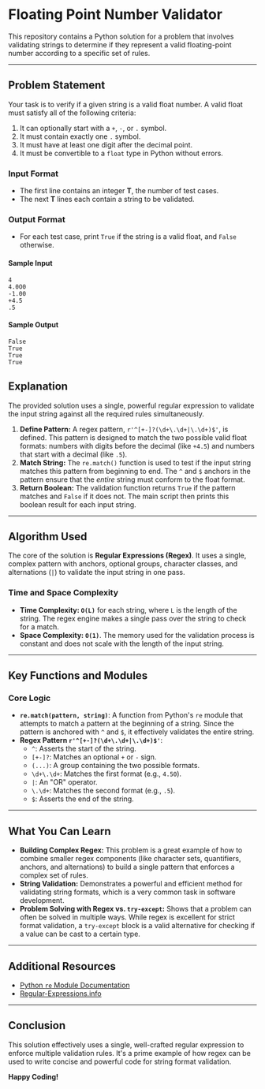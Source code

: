# Floating Point Number Validator

This repository contains a Python solution for a problem that involves validating strings to determine if they represent a valid floating-point number according to a specific set of rules.

---

## Problem Statement

Your task is to verify if a given string is a valid float number. A valid float must satisfy all of the following criteria:
1.  It can optionally start with a `+`, `-`, or `.` symbol.
2.  It must contain exactly one `.` symbol.
3.  It must have at least one digit after the decimal point.
4.  It must be convertible to a `float` type in Python without errors.

### Input Format
- The first line contains an integer **T**, the number of test cases.
- The next **T** lines each contain a string to be validated.

### Output Format
- For each test case, print `True` if the string is a valid float, and `False` otherwise.

#### Sample Input

```
4
4.0O0
-1.00
+4.5
.5
```

#### Sample Output

```
False
True
True
True
```

## Explanation

The provided solution uses a single, powerful regular expression to validate the input string against all the required rules simultaneously.

1.  **Define Pattern:** A regex pattern, `r'^[+-]?(\d+\.\d+|\.\d+)$'`, is defined. This pattern is designed to match the two possible valid float formats: numbers with digits before the decimal (like `+4.5`) and numbers that start with a decimal (like `.5`).
2.  **Match String:** The `re.match()` function is used to test if the input string matches this pattern from beginning to end. The `^` and `$` anchors in the pattern ensure that the *entire* string must conform to the float format.
3.  **Return Boolean:** The validation function returns `True` if the pattern matches and `False` if it does not. The main script then prints this boolean result for each input string.

---
## Algorithm Used

The core of the solution is **Regular Expressions (Regex)**. It uses a single, complex pattern with anchors, optional groups, character classes, and alternations (`|`) to validate the input string in one pass.

### Time and Space Complexity

* **Time Complexity: `O(L)`** for each string, where `L` is the length of the string. The regex engine makes a single pass over the string to check for a match.
* **Space Complexity: `O(1)`**. The memory used for the validation process is constant and does not scale with the length of the input string.

---
## Key Functions and Modules

### Core Logic
-   **`re.match(pattern, string)`**: A function from Python's `re` module that attempts to match a pattern at the beginning of a string. Since the pattern is anchored with `^` and `$`, it effectively validates the entire string.
-   **Regex Pattern `r'^[+-]?(\d+\.\d+|\.\d+)$'`**:
    -   `^`: Asserts the start of the string.
    -   `[+-]?`: Matches an optional `+` or `-` sign.
    -   `(...)`: A group containing the two possible formats.
    -   `\d+\.\d+`: Matches the first format (e.g., `4.50`).
    -   `|`: An "OR" operator.
    -   `\.\d+`: Matches the second format (e.g., `.5`).
    -   `$`: Asserts the end of the string.

---

## What You Can Learn

-   **Building Complex Regex:** This problem is a great example of how to combine smaller regex components (like character sets, quantifiers, anchors, and alternations) to build a single pattern that enforces a complex set of rules.
-   **String Validation:** Demonstrates a powerful and efficient method for validating string formats, which is a very common task in software development.
-   **Problem Solving with Regex vs. `try-except`:** Shows that a problem can often be solved in multiple ways. While regex is excellent for strict format validation, a `try-except` block is a valid alternative for checking if a value can be cast to a certain type.

---

## Additional Resources

-   [Python `re` Module Documentation](https://docs.python.org/3/library/re.html)
-   [Regular-Expressions.info](https://www.regular-expressions.info/)

---

## Conclusion

This solution effectively uses a single, well-crafted regular expression to enforce multiple validation rules. It's a prime example of how regex can be used to write concise and powerful code for string format validation.

**Happy Coding!**
